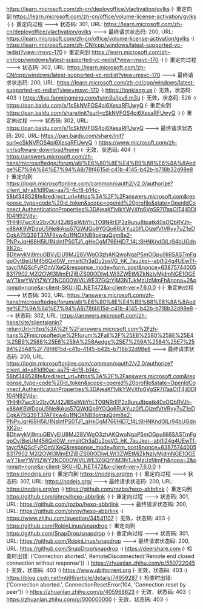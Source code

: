 https://learn.microsoft.com/zh-cn/deployoffice/vlactivation/gvlks (· 重定向到 https://learn.microsoft.com/zh-cn/office/volume-license-activation/gvlks ·)
(· 重定向过程 ---> 状态码: 301, URL: https://learn.microsoft.com/zh-cn/deployoffice/vlactivation/gvlks ---> 最终请求状态码: 200, URL: https://learn.microsoft.com/zh-cn/office/volume-license-activation/gvlks ·)
https://learn.microsoft.com/zh-CN/cpp/windows/latest-supported-vc-redist?view=msvc-170 (· 重定向到 https://learn.microsoft.com/zh-cn/cpp/windows/latest-supported-vc-redist?view=msvc-170 ·)
(· 重定向过程 ---> 状态码: 302, URL: https://learn.microsoft.com/zh-CN/cpp/windows/latest-supported-vc-redist?view=msvc-170 ---> 最终请求状态码: 200, URL: https://learn.microsoft.com/zh-cn/cpp/windows/latest-supported-vc-redist?view=msvc-170 ·)
https://tonkiang.us (· 无效，状态码: 403 ·)
https://live.fanmingming.com/tv/m3u/ipv6.m3u (· 无效，状态码: 526 ·)
https://pan.baidu.com/s/1cSkNVFOS4pi6XesaRFUwyQ (· 重定向到 https://pan.baidu.com/share/init?surl=cSkNVFOS4pi6XesaRFUwyQ ·)
(· 重定向过程 ---> 状态码: 302, URL: https://pan.baidu.com/s/1cSkNVFOS4pi6XesaRFUwyQ ---> 最终请求状态码: 200, URL: https://pan.baidu.com/share/init?surl=cSkNVFOS4pi6XesaRFUwyQ ·)
https://www.microsoft.com/zh-cn/software-download/home (· 无效，状态码: 404 ·)
https://answers.microsoft.com/zh-hans/microsoftedge/forum/all/%E6%80%8E%E4%B9%88%E6%8A%8Aedge%E7%9A%84%E7%94%A8/78f4615d-c41b-4145-b42b-b718b32d98e8 (· 重定向到 https://login.microsoftonline.com/common/oauth2/v2.0/authorize?client_id=a81d90ac-aa75-4cf8-b14c-58bf348528fe&redirect_uri=https%3A%2F%2Fanswers.microsoft.com&response_type=code%20id_token&scope=openid%20profile&state=OpenIdConnect.AuthenticationProperties%3DAjeaKf1vIkYWyXfp6VgSR7l7aaOlT4jiDDl104N92Vdy-YHHH7wcXlz2bvOU42J8SsiWbYhLTO9NRrEP2z9unu8tpatk40sOQbRVJh-x88AK9WDdpU5Ne8iAss57QWdQp9YGQo6RUrYuz0lfLOizefVtVRyy7uZ1eDCgkA75Q39T37AFlIkw4u1fNOXNB9oirquQgm8e2-PNPxJqH68H5iU1NsInfPS0TJ1_gHkCgM766HiD7_f4Lt8HNKndGILr94bUGdnXK2o-8DhwykVj9muGBVyElU9MJ28VWgO3zhAKQwoNqaP5mOGpu9li6SASTmFqgpOvtBeiUM456QxI0W_nmsitCh3aDu2osVG_hK_7auJkoi--abj1i24g4UEwTf-taycflAQScFyPOmVXeQ&response_mode=form_post&nonce=638757440058317902.M2I2OWI3MmEtZjBiZS00ODIwLWI3ZWEtMjZkNzIyMjdmNGE1OGEwYTkwYWYtZWY2NC00OWViLWE3ZGQtYjM3NTJkMzUzMmFh&nopa=2&prompt=none&x-client-SKU=ID_NET472&x-client-ver=7.6.0.0 ·)
(· 重定向过程 ---> 状态码: 302, URL: https://answers.microsoft.com/zh-hans/microsoftedge/forum/all/%E6%80%8E%E4%B9%88%E6%8A%8Aedge%E7%9A%84%E7%94%A8/78f4615d-c41b-4145-b42b-b718b32d98e8 ---> 状态码: 302, URL: https://answers.microsoft.com/zh-hans/site/silentsignin?returnUrl=https%3A%2F%2Fanswers.microsoft.com%2Fzh-hans%2Fmicrosoftedge%2Fforum%2Fall%2F%25E6%2580%258E%25E4%25B9%2588%25E6%258A%258Aedge%25E7%259A%2584%25E7%2594%25A8%2F78f4615d-c41b-4145-b42b-b718b32d98e8 ---> 最终请求状态码: 200, URL: https://login.microsoftonline.com/common/oauth2/v2.0/authorize?client_id=a81d90ac-aa75-4cf8-b14c-58bf348528fe&redirect_uri=https%3A%2F%2Fanswers.microsoft.com&response_type=code%20id_token&scope=openid%20profile&state=OpenIdConnect.AuthenticationProperties%3DAjeaKf1vIkYWyXfp6VgSR7l7aaOlT4jiDDl104N92Vdy-YHHH7wcXlz2bvOU42J8SsiWbYhLTO9NRrEP2z9unu8tpatk40sOQbRVJh-x88AK9WDdpU5Ne8iAss57QWdQp9YGQo6RUrYuz0lfLOizefVtVRyy7uZ1eDCgkA75Q39T37AFlIkw4u1fNOXNB9oirquQgm8e2-PNPxJqH68H5iU1NsInfPS0TJ1_gHkCgM766HiD7_f4Lt8HNKndGILr94bUGdnXK2o-8DhwykVj9muGBVyElU9MJ28VWgO3zhAKQwoNqaP5mOGpu9li6SASTmFqgpOvtBeiUM456QxI0W_nmsitCh3aDu2osVG_hK_7auJkoi--abj1i24g4UEwTf-taycflAQScFyPOmVXeQ&response_mode=form_post&nonce=638757440058317902.M2I2OWI3MmEtZjBiZS00ODIwLWI3ZWEtMjZkNzIyMjdmNGE1OGEwYTkwYWYtZWY2NC00OWViLWE3ZGQtYjM3NTJkMzUzMmFh&nopa=2&prompt=none&x-client-SKU=ID_NET472&x-client-ver=7.6.0.0 ·)
https://nodejs.org (· 重定向到 https://nodejs.org/en ·)
(· 重定向过程 ---> 状态码: 307, URL: https://nodejs.org/ ---> 最终请求状态码: 200, URL: https://nodejs.org/en ·)
https://github.com/rozbo/hexo-abbrlink (· 重定向到 https://github.com/ohroy/hexo-abbrlink ·)
(· 重定向过程 ---> 状态码: 301, URL: https://github.com/rozbo/hexo-abbrlink ---> 最终请求状态码: 200, URL: https://github.com/ohroy/hexo-abbrlink ·)
https://www.zhihu.com/question/34541107 (· 无效，状态码: 403 ·)
https://github.com/RobinLinus/snapdrop (· 重定向到 https://github.com/SnapDrop/snapdrop ·)
(· 重定向过程 ---> 状态码: 301, URL: https://github.com/RobinLinus/snapdrop ---> 最终请求状态码: 200, URL: https://github.com/SnapDrop/snapdrop ·)
https://deershare.com (· 检查时出错: ('Connection aborted.', RemoteDisconnected('Remote end closed connection without response')) ·)
https://zhuanlan.zhihu.com/p/550722045 (· 无效，状态码: 403 ·)
https://www.qbittorrent.org (· 无效，状态码: 403 ·)
https://blog.csdn.net/mtj66/article/details/74959287 (· 检查时出错: ('Connection aborted.', ConnectionResetError(104, 'Connection reset by peer')) ·)
https://zhuanlan.zhihu.com/p/405968623 (· 无效，状态码: 403 ·)
https://zhuanlan.zhihu.com/p/000000000 (· 无效，状态码: 403 ·)
